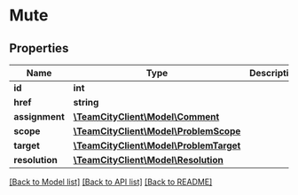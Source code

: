 # Mute

## Properties
Name | Type | Description | Notes
------------ | ------------- | ------------- | -------------
**id** | **int** |  | [optional] 
**href** | **string** |  | [optional] 
**assignment** | [**\TeamCityClient\Model\Comment**](Comment.md) |  | [optional] 
**scope** | [**\TeamCityClient\Model\ProblemScope**](ProblemScope.md) |  | [optional] 
**target** | [**\TeamCityClient\Model\ProblemTarget**](ProblemTarget.md) |  | [optional] 
**resolution** | [**\TeamCityClient\Model\Resolution**](Resolution.md) |  | [optional] 

[[Back to Model list]](../README.md#documentation-for-models) [[Back to API list]](../README.md#documentation-for-api-endpoints) [[Back to README]](../README.md)


